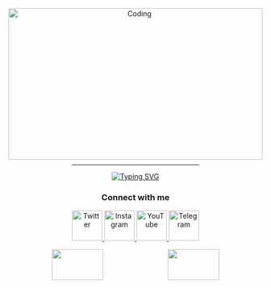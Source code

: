 <div style="background-image: url('https://e1.pxfuel.com/desktop-wallpaper/450/472/desktop-wallpaper-for-android-mobile-nature-love-best-nature-mobile-thumbnail.jpg'); background-size: cover; background-position: center; height: 300px;">
  <!-- Your existing content goes here -->
  <div align="center">
    <img alt="Coding" src="https://art.ngfiles.com/images/3003000/3003864_moawling_pixel-day-2023-banner.gif" style="width:100%;">
    <hr style="width:50%; margin-top: 10px;">
  </div>
  <!-- Typing SVG -->
  <div align="center">
    <a href="https://git.io/typing-svg">
      <img src="https://readme-typing-svg.demolab.com?font=Lemon&duration=3000&pause=500&color=10394B&background=6F76FF00&center=true&random=false&width=435&lines=My+name+is+Summer;Not+particularly+good+at+anything;Just+learning;%3AD" alt="Typing SVG" />
    </a>
  </div>
  <h3 align="center">Connect with me</h3>
  <p align="center">
    <a href="https://twitter.com/NovemberMoon19" target="blank">
      <img src="https://img.icons8.com/color/48/000000/twitter--v1.png" alt="Twitter" height="60" width="60" />
    </a>
    <a href="https://www.instagram.com/satousama2021/" target="blank">
      <img src="https://img.icons8.com/color/48/000000/instagram-new.png" alt="Instagram" height="60" width="60" />
    </a>
    <a href="https://www.youtube.com/channel/UCJG3nPgXQkl9EtOUdBCrxWA" target="blank">
      <img src="https://img.icons8.com/color/48/000000/youtube-play.png" alt="YouTube" height="60" width="60" />
    </a>
    <a href="https://t.me/BeWaterMyBestoFrendo" target="blank">
      <img src="https://img.icons8.com/color/48/000000/telegram-app.png" alt="Telegram" height="60" width="60" />
    </a>
  </p>

  <div align="center">
    <img src="https://github-readme-stats.vercel.app/api?username=summermeitei&show=reviews,discussions_started,discussions_answered,prs_merged,prs_merged_percentage&show_icons=true&theme=tokyonight" width="45%" />
    <img src="https://github-profile-trophy.vercel.app/?username=summermeitei&theme=tokyonight&column=3&row=2" width="45%" />
  </div>
</div>
